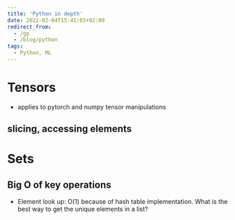 ```yaml
---
title: 'Python in depth'
date: 2022-02-04T15:41:03+02:00
redirect_from:
  - /gp
  - /blog/python
tags:
  - Python, ML
---
```


# Tensors
- applies to pytorch and numpy tensor manipulations
## slicing, accessing elements

# Sets

## Big O of key operations
- Element look up: O(1) because of hash table implementation.
What is the best way to get the unique elements in a list?

